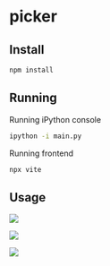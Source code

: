 # picker

## Install
```bash
npm install
```
## Running
Running iPython console 
```bash
ipython -i main.py
```
Running frontend 
```bash
npx vite
```

## Usage
![](http://storage.yandexcloud.net/mmcore/images/Screenshot%202024-05-06%20at%2014.33.42.png)

![](http://storage.yandexcloud.net/mmcore/images/Screenshot%202024-05-06%20at%2014.34.31.png)

![](http://storage.yandexcloud.net/mmcore/images/Screenshot%202024-05-06%20at%2014.34.43.png)
